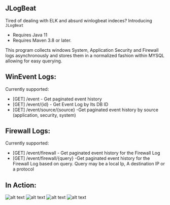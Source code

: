 ## JLogBeat

Tired of dealing with ELK and absurd winlogbeat indeces? Introducing `JLogBeat`
* Requires Java 11
* Requires Maven 3.8 or later.

This program collects windows System, Application Security and Firewall logs asynchronously and stores them in a normalized fashion within MYSQL allowing for easy querying.

## WinEvent Logs:

Currently supported: 
 * [GET] /event - Get paginated event history
 * [GET] /event/{id} - Get Event Log by Its DB ID
 * [GET] /event/source/{source} -Get paginated event history by source (application, security, system)
 
## Firewall Logs:

Currently supported: 
 * [GET] /event/firewall - Get paginated event history for the Firewall Log
 * [GET] /event/firewall/{query} -Get paginated event history for the Firewall Log based on query. Query may be a local Ip, A destination IP or a protocol

## In Action:

![alt text](https://i.imgur.com/rqIPEOo.png)
![alt text](https://i.imgur.com/kchnGxx.png)
![alt text](https://i.imgur.com/TBKgAsU.png)
![alt text](https://i.imgur.com/O2dtkbt.png)

